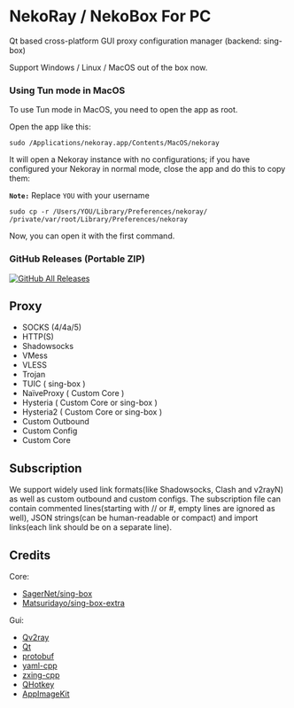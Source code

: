 # NekoRay / NekoBox For PC

Qt based cross-platform GUI proxy configuration manager (backend: sing-box)

Support Windows / Linux / MacOS out of the box now.

### Using Tun mode in MacOS
To use Tun mode in MacOS, you need to open the app as root.

Open the app like this:

```shell
sudo /Applications/nekoray.app/Contents/MacOS/nekoray
```

It will open a Nekoray instance with no configurations; if you have configured your Nekoray in normal mode, close the app and do this to copy them:

**`Note:`** Replace `YOU` with your username

```shell
sudo cp -r /Users/YOU/Library/Preferences/nekoray/ /private/var/root/Library/Preferences/nekoray
```

Now, you can open it with the first command.


### GitHub Releases (Portable ZIP)

[![GitHub All Releases](https://img.shields.io/github/downloads/Mahdi-zarei/nekoray/total?label=downloads-total&logo=github&style=flat-square)](https://github.com/Mahdi-zarei/nekoray/releases)

## Proxy

- SOCKS (4/4a/5)
- HTTP(S)
- Shadowsocks
- VMess
- VLESS
- Trojan
- TUIC ( sing-box )
- NaïveProxy ( Custom Core )
- Hysteria ( Custom Core or sing-box )
- Hysteria2 ( Custom Core or sing-box )
- Custom Outbound
- Custom Config
- Custom Core

## Subscription

We support widely used link formats(like Shadowsocks, Clash and v2rayN) as well as custom
outbound and custom configs. The subscription file can contain commented lines(starting with // or #, empty lines are ignored as well),
JSON strings(can be human-readable or compact) and import links(each link should be on a separate line).

## Credits

Core:

- [SagerNet/sing-box](https://github.com/SagerNet/sing-box)
- [Matsuridayo/sing-box-extra](https://github.com/Mahdi-zarei/sing-box-extra)

Gui:

- [Qv2ray](https://github.com/Qv2ray/Qv2ray)
- [Qt](https://www.qt.io/)
- [protobuf](https://github.com/protocolbuffers/protobuf)
- [yaml-cpp](https://github.com/jbeder/yaml-cpp)
- [zxing-cpp](https://github.com/nu-book/zxing-cpp)
- [QHotkey](https://github.com/Skycoder42/QHotkey)
- [AppImageKit](https://github.com/AppImage/AppImageKit)
